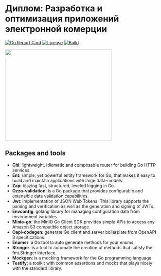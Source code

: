 # Диплом: Разработка и оптимизация приложений электронной комерции

[![Go Report Card][go_report_img]][go_report_url]
[![License][repo_license_img]][repo_license_url]
[![Build][build_action_img]][build_action_url]

<img src="https://raw.githubusercontent.com/MariaLetta/free-gophers-pack/master/illustrations/png/16.png" style="height: 300px; width:350px;" alt=""/>

## Packages and tools

- **Chi**: lightweight, idiomatic and composable router for building Go HTTP services.
- **Ent**: simple, yet powerful entity framework for Go, that makes it easy to build and maintain applications with large data-models.
- **Zap**: blazing fast, structured, leveled logging in Go.
- **Ozzo-validation**: is a Go package that provides configurable and extensible data validation capabilities.
- **Jwt**: implementation of JSON Web Tokens. This library supports the parsing and verification as well as the generation and signing of JWTs.
- **Envconfig**: golang library for managing configuration data from environment variables.
- **Minio-go**: the MinIO Go Client SDK provides simple APIs to access any Amazon S3 compatible object storage.
- **Oapi-codegen**: generate Go client and server boilerplate from OpenAPI 3 specifications.
- **Enumer**: a Go tool to auto generate methods for your enums.
- **Stringer**: is a tool to automate the creation of methods that satisfy the fmt.Stringer interface.
- **Mockgen**: is a mocking framework for the Go programming language
- **Testify**: a toolkit with common assertions and mocks that plays nicely with the standard library.

<!-- Repository -->
[repo_license_img]: https://img.shields.io/github/license/blackPavlin/shop?style=for-the-badge&logo=none
[repo_license_url]: https://github.com/blackPavlin/shop/blob/master/LICENSE

<!-- Actions -->
[build_action_img]: https://img.shields.io/github/actions/workflow/status/blackPavlin/shop/build.yml?style=for-the-badge&logo=none
[build_action_url]: https://github.com/blackPavlin/shop/actions/workflows/build.yml

<!-- Go -->
[go_report_img]: https://goreportcard.com/badge/github.com/blackPavlin/shop?style=for-the-badge&logo=none
[go_report_url]: https://goreportcard.com/report/github.com/blackPavlin/shop
